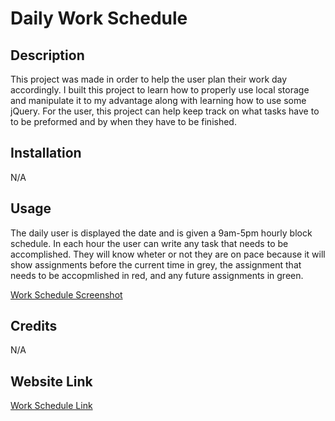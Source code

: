 # Daily Work Schedule

## Description

This project was made in order to help the user plan their work day accordingly. I built this project to learn how to properly use local storage and manipulate it to my advantage along with learning how to use some jQuery. For the user, this project can help keep track on what tasks have to to be preformed and by when they have to be finished.

## Installation

N/A

## Usage

The daily user is displayed the date and is given a 9am-5pm hourly block schedule. In each hour the user can write any task that needs to be accomplished. They will know wheter or not they are on pace because it will show assignments before the current time in grey, the assignment that needs to be accopmlished in red, and any future assignments in green.

[Work Schedule Screenshot](assets/assignmentScreenshot.png)

## Credits

N/A

## Website Link

[Work Schedule Link](https://thasebby.github.io/workSchedule/)